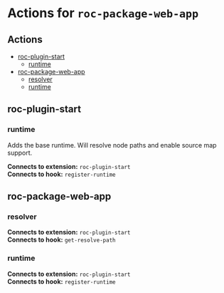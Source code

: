 # Actions for `roc-package-web-app`

## Actions
* [roc-plugin-start](#roc-plugin-start)
  * [runtime](#runtime)
* [roc-package-web-app](#roc-package-web-app)
  * [resolver](#resolver)
  * [runtime](#runtime)

## roc-plugin-start

### runtime

Adds the base runtime. Will resolve node paths and enable source map support.

__Connects to extension:__ `roc-plugin-start`  
__Connects to hook:__ `register-runtime`  

## roc-package-web-app

### resolver

__Connects to extension:__ `roc-plugin-start`  
__Connects to hook:__ `get-resolve-path`  

### runtime

__Connects to extension:__ `roc-plugin-start`  
__Connects to hook:__ `register-runtime`  
